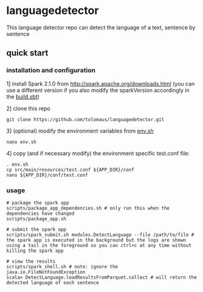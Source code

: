 # languagedetector
This language detector repo can detect the language of a text, sentence by sentence

## quick start
### installation and configuration
1] install Spark 2.1.0 from http://spark.apache.org/downloads.html (you can use a different version if you also modify the sparkVersion accordingly in the [build.sbt](https://github.com/tolomaus/languagedetector/tree/master/build.sbt)) 

2] clone this repo
```shell
git clone https://github.com/tolomaus/languagedetector.git
```

3] (optional) modify the environment variables from [env.sh](https://github.com/tolomaus/languagedetector/tree/master/env.sh)
```shell
nano env.sh
```

4] copy (and if necessary modify) the environment specific test.conf file:
```shell
. env.sh
cp src/main/resources/test.conf ${APP_DIR}/conf
nano ${APP_DIR}/conf/test.conf
```

### usage
```shell
# package the spark app
scripts/package_app_dependencies.sh # only run this when the dependencies have changed
scripts/package_app.sh

# submit the spark app
scripts/spark_submit.sh modules.DetectLanguage --file /path/to/file # the spark app is executed in the background but the logs are shown using a tail in the foreground so you can ctrl+c at any time without killing the spark app

# view the results
scripts/spark_shell.sh # note: ignore the java.io.FileNotFoundException
scala> DetectLanguage.loadResultsFromParquet.collect # will return the detected language of each sentence
```
